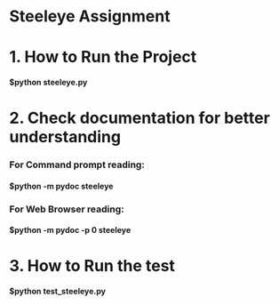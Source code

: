 # Steeleye Assignment
 
# 1. How to Run the Project

####  $python steeleye.py

# 2. Check documentation for better understanding

###   For Command prompt reading:
####  $python -m pydoc steeleye

###   For Web Browser reading:
####  $python -m pydoc -p 0 steeleye


# 3. How to Run the test

####  $python test_steeleye.py